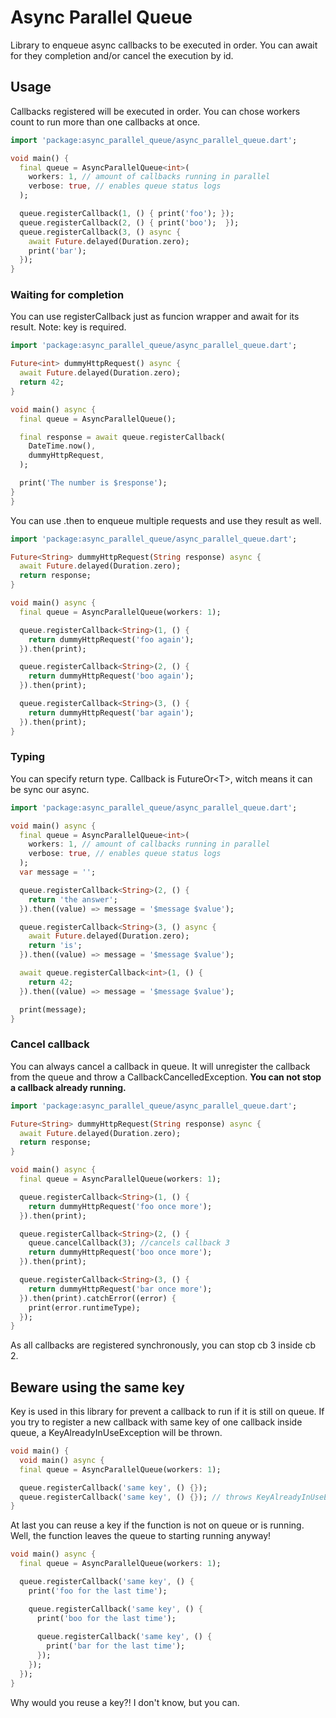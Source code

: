# Async Parallel Queue

Library to enqueue async callbacks to be executed in order. You can await for they completion and/or cancel the execution by id.

## Usage
Callbacks registered will be executed in order. You can chose workers count to run more than one callbacks at once.

```dart
import 'package:async_parallel_queue/async_parallel_queue.dart';

void main() {
  final queue = AsyncParallelQueue<int>(
    workers: 1, // amount of callbacks running in parallel
    verbose: true, // enables queue status logs
  );

  queue.registerCallback(1, () { print('foo'); });
  queue.registerCallback(2, () { print('boo');  });
  queue.registerCallback(3, () async {
    await Future.delayed(Duration.zero);
    print('bar'); 
  });
}
```

### Waiting for completion
You can use registerCallback just as funcion wrapper and await for its result. Note: key is required.

```dart
import 'package:async_parallel_queue/async_parallel_queue.dart';

Future<int> dummyHttpRequest() async {
  await Future.delayed(Duration.zero);
  return 42;
}

void main() async {
  final queue = AsyncParallelQueue();

  final response = await queue.registerCallback(
    DateTime.now(),
    dummyHttpRequest,
  );

  print('The number is $response');
}
}
```
You can use .then to enqueue multiple requests and use they result as well.

```dart
import 'package:async_parallel_queue/async_parallel_queue.dart';

Future<String> dummyHttpRequest(String response) async {
  await Future.delayed(Duration.zero);
  return response;
}

void main() async {
  final queue = AsyncParallelQueue(workers: 1);

  queue.registerCallback<String>(1, () {
    return dummyHttpRequest('foo again');
  }).then(print);

  queue.registerCallback<String>(2, () {
    return dummyHttpRequest('boo again');
  }).then(print);

  queue.registerCallback<String>(3, () {
    return dummyHttpRequest('bar again');
  }).then(print);
}
```

### Typing
You can specify return type. Callback is FutureOr\<T>, witch means it can be sync our async. 
```dart
import 'package:async_parallel_queue/async_parallel_queue.dart';

void main() async {
  final queue = AsyncParallelQueue<int>(
    workers: 1, // amount of callbacks running in parallel
    verbose: true, // enables queue status logs
  );
  var message = '';

  queue.registerCallback<String>(2, () {
    return 'the answer';
  }).then((value) => message = '$message $value');

  queue.registerCallback<String>(3, () async {
    await Future.delayed(Duration.zero);
    return 'is';
  }).then((value) => message = '$message $value');

  await queue.registerCallback<int>(1, () {
    return 42;
  }).then((value) => message = '$message $value');

  print(message);
}
```

### Cancel callback
You can always cancel a callback in queue. It will unregister the callback from the queue and throw a CallbackCancelledException. **You can not stop a callback already running.**

```dart
import 'package:async_parallel_queue/async_parallel_queue.dart';

Future<String> dummyHttpRequest(String response) async {
  await Future.delayed(Duration.zero);
  return response;
}

void main() async {
  final queue = AsyncParallelQueue(workers: 1);

  queue.registerCallback<String>(1, () {
    return dummyHttpRequest('foo once more');
  }).then(print);

  queue.registerCallback<String>(2, () {
    queue.cancelCallback(3); //cancels callback 3
    return dummyHttpRequest('boo once more');
  }).then(print);

  queue.registerCallback<String>(3, () {
    return dummyHttpRequest('bar once more');
  }).then(print).catchError((error) {
    print(error.runtimeType);
  });
}
```
As all callbacks are registered synchronously, you can stop cb 3 inside cb 2. 

## Beware using the same key
Key is used in this library for prevent a callback to run if it is still on queue. If you try to register a new callback with same key of one callback inside queue, a KeyAlreadyInUseException will be thrown. 

```dart
void main() {
  void main() async {
  final queue = AsyncParallelQueue(workers: 1);

  queue.registerCallback('same key', () {});
  queue.registerCallback('same key', () {}); // throws KeyAlreadyInUseException
}
```
At last you can reuse a key if the function is not on queue or is running. Well, the function leaves the queue to starting running anyway!

```dart
void main() async {
  final queue = AsyncParallelQueue(workers: 1);

  queue.registerCallback('same key', () {
    print('foo for the last time');

    queue.registerCallback('same key', () {
      print('boo for the last time');
      
      queue.registerCallback('same key', () {
        print('bar for the last time');
      });
    });
  });
}
```
Why would you reuse a key?! I don't know, but you can.